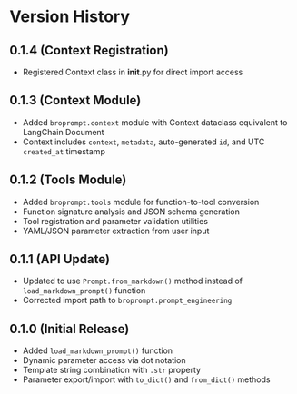 # Version History

## 0.1.4 (Context Registration)
- Registered Context class in __init__.py for direct import access

## 0.1.3 (Context Module)
- Added `broprompt.context` module with Context dataclass equivalent to LangChain Document
- Context includes `context`, `metadata`, auto-generated `id`, and UTC `created_at` timestamp

## 0.1.2 (Tools Module)
- Added `broprompt.tools` module for function-to-tool conversion
- Function signature analysis and JSON schema generation
- Tool registration and parameter validation utilities
- YAML/JSON parameter extraction from user input

## 0.1.1 (API Update)
- Updated to use `Prompt.from_markdown()` method instead of `load_markdown_prompt()` function
- Corrected import path to `broprompt.prompt_engineering`

## 0.1.0 (Initial Release)
- Added `load_markdown_prompt()` function
- Dynamic parameter access via dot notation
- Template string combination with `.str` property
- Parameter export/import with `to_dict()` and `from_dict()` methods